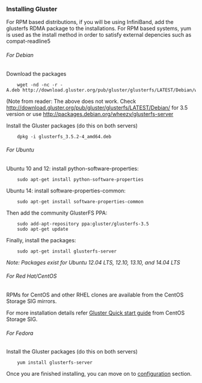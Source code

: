 ### Installing Gluster

For RPM based distributions, if you will be using InfiniBand, add the
glusterfs RDMA package to the installations. For RPM based systems, yum
is used as the install method in order to satisfy external depencies
such as compat-readline5

###### For Debian

Download the packages

		wget -nd -nc -r -A.deb http://download.gluster.org/pub/gluster/glusterfs/LATEST/Debian/wheezy/

(Note from reader: The above does not work. Check
<http://download.gluster.org/pub/gluster/glusterfs/LATEST/Debian/> for
3.5 version or use http://packages.debian.org/wheezy/glusterfs-server 

Install the Gluster packages (do this on both servers)

		dpkg -i glusterfs_3.5.2-4_amd64.deb

###### For Ubuntu

Ubuntu 10 and 12: install python-software-properties:

		sudo apt-get install python-software-properties
		
Ubuntu 14: install software-properties-common:

		sudo apt-get install software-properties-common

Then add the community GlusterFS PPA:

		sudo add-apt-repository ppa:gluster/glusterfs-3.5
		sudo apt-get update

Finally, install the packages:

		sudo apt-get install glusterfs-server

*Note: Packages exist for Ubuntu 12.04 LTS, 12.10, 13.10, and 14.04
LTS*

###### For Red Hat/CentOS

RPMs for CentOS and other RHEL clones are available from the
CentOS Storage SIG mirrors.

For more installation details refer [Gluster Quick start guide](https://wiki.centos.org/SpecialInterestGroup/Storage/gluster-Quickstart) from CentOS Storage SIG.

###### For Fedora

Install the Gluster packages (do this on both servers)

		yum install glusterfs-server

Once you are finished installing, you can move on to [configuration](./Configure.md) section.
